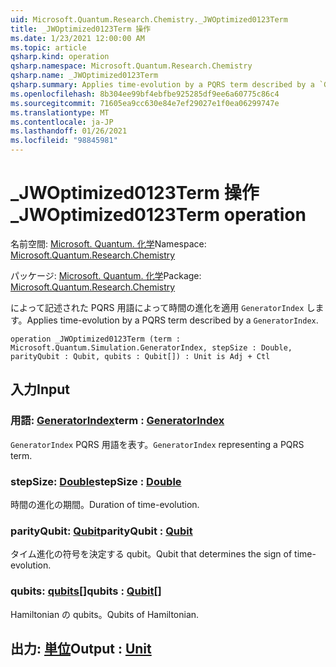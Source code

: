 ```yaml
---
uid: Microsoft.Quantum.Research.Chemistry._JWOptimized0123Term
title: _JWOptimized0123Term 操作
ms.date: 1/23/2021 12:00:00 AM
ms.topic: article
qsharp.kind: operation
qsharp.namespace: Microsoft.Quantum.Research.Chemistry
qsharp.name: _JWOptimized0123Term
qsharp.summary: Applies time-evolution by a PQRS term described by a `GeneratorIndex`.
ms.openlocfilehash: 8b304ee99bf4ebfbe925285df9ee6a60775c86c4
ms.sourcegitcommit: 71605ea9cc630e84e7ef29027e1f0ea06299747e
ms.translationtype: MT
ms.contentlocale: ja-JP
ms.lasthandoff: 01/26/2021
ms.locfileid: "98845981"
---
```

# <a name="_jwoptimized0123term-operation"></a><span data-ttu-id="b7b86-102">_JWOptimized0123Term 操作</span><span class="sxs-lookup"><span data-stu-id="b7b86-102">_JWOptimized0123Term operation</span></span>

<span data-ttu-id="b7b86-103">名前空間: [Microsoft. Quantum. 化学](xref:Microsoft.Quantum.Research.Chemistry)</span><span class="sxs-lookup"><span data-stu-id="b7b86-103">Namespace: [Microsoft.Quantum.Research.Chemistry](xref:Microsoft.Quantum.Research.Chemistry)</span></span>

<span data-ttu-id="b7b86-104">パッケージ: [Microsoft. Quantum. 化学](https://nuget.org/packages/Microsoft.Quantum.Research.Chemistry)</span><span class="sxs-lookup"><span data-stu-id="b7b86-104">Package: [Microsoft.Quantum.Research.Chemistry](https://nuget.org/packages/Microsoft.Quantum.Research.Chemistry)</span></span>


<span data-ttu-id="b7b86-105">によって記述された PQRS 用語によって時間の進化を適用 `GeneratorIndex` します。</span><span class="sxs-lookup"><span data-stu-id="b7b86-105">Applies time-evolution by a PQRS term described by a `GeneratorIndex`.</span></span>

```qsharp
operation _JWOptimized0123Term (term : Microsoft.Quantum.Simulation.GeneratorIndex, stepSize : Double, parityQubit : Qubit, qubits : Qubit[]) : Unit is Adj + Ctl
```


## <a name="input"></a><span data-ttu-id="b7b86-106">入力</span><span class="sxs-lookup"><span data-stu-id="b7b86-106">Input</span></span>

### <a name="term--generatorindex"></a><span data-ttu-id="b7b86-107">用語: [GeneratorIndex](xref:Microsoft.Quantum.Simulation.GeneratorIndex)</span><span class="sxs-lookup"><span data-stu-id="b7b86-107">term : [GeneratorIndex](xref:Microsoft.Quantum.Simulation.GeneratorIndex)</span></span>

<span data-ttu-id="b7b86-108">`GeneratorIndex` PQRS 用語を表す。</span><span class="sxs-lookup"><span data-stu-id="b7b86-108">`GeneratorIndex` representing a PQRS term.</span></span>


### <a name="stepsize--double"></a><span data-ttu-id="b7b86-109">stepSize: [Double](xref:microsoft.quantum.lang-ref.double)</span><span class="sxs-lookup"><span data-stu-id="b7b86-109">stepSize : [Double](xref:microsoft.quantum.lang-ref.double)</span></span>

<span data-ttu-id="b7b86-110">時間の進化の期間。</span><span class="sxs-lookup"><span data-stu-id="b7b86-110">Duration of time-evolution.</span></span>


### <a name="parityqubit--qubit"></a><span data-ttu-id="b7b86-111">parityQubit: [Qubit](xref:microsoft.quantum.lang-ref.qubit)</span><span class="sxs-lookup"><span data-stu-id="b7b86-111">parityQubit : [Qubit](xref:microsoft.quantum.lang-ref.qubit)</span></span>

<span data-ttu-id="b7b86-112">タイム進化の符号を決定する qubit。</span><span class="sxs-lookup"><span data-stu-id="b7b86-112">Qubit that determines the sign of time-evolution.</span></span>


### <a name="qubits--qubit"></a><span data-ttu-id="b7b86-113">qubits: [qubits](xref:microsoft.quantum.lang-ref.qubit)[]</span><span class="sxs-lookup"><span data-stu-id="b7b86-113">qubits : [Qubit](xref:microsoft.quantum.lang-ref.qubit)[]</span></span>

<span data-ttu-id="b7b86-114">Hamiltonian の qubits。</span><span class="sxs-lookup"><span data-stu-id="b7b86-114">Qubits of Hamiltonian.</span></span>



## <a name="output--unit"></a><span data-ttu-id="b7b86-115">出力: [単位](xref:microsoft.quantum.lang-ref.unit)</span><span class="sxs-lookup"><span data-stu-id="b7b86-115">Output : [Unit](xref:microsoft.quantum.lang-ref.unit)</span></span>

